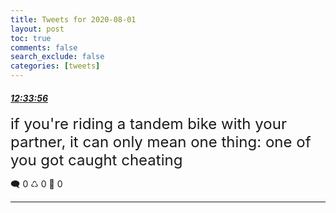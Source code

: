 ```yaml
---
title: Tweets for 2020-08-01
layout: post
toc: true
comments: false
search_exclude: false
categories: [tweets]
---
```



#### <a href = "https://twitter.com/deepfates/status/1289630458209214464">*12:33:56*</a>

<font size="5">if you're riding a tandem bike with your partner, it can only mean one thing:  one of you got caught cheating</font>



🗨️ 0 ♺ 0 🤍  0   

---
    
            

